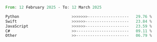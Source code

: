 <!--START_SECTION:Languages-->

```rust
From: 12 February 2025 - To: 12 March 2025

Python                       >>>>>>>------------------   29.76 %
Swift                        >>>>>>-------------------   23.84 %
JavaScript                   >>>>>>-------------------   23.59 %
C#                           >>-----------------------   09.11 %
Other                        >>-----------------------   06.79 %
```

<!--END_SECTION:Languages-->
